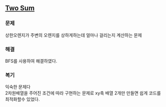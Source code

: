 ## [Two Sum](https://leetcode.com/problems/rotting-oranges/description/?envType=problem-list-v2&envId=rab78cw1)

### 문제
상한오렌지가 주변의 오렌지를 상하게하는데 얼마나 걸리는지 계산하는 문제

### 해결
BFS를 사용하여 해결하였다.

### 복기
익숙한 문제다<br/>
2차원배열을 주어진 조건에 따라 구현하는 문제로 xy축 배열 2개만 만들면 쉽게 코드를 최적화할수 있었다.
